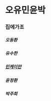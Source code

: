 # 오유민윤박 

### 집에가조

##### 오동환  
##### 유수한  
##### [민케이만](members/Min.md) 
##### 윤정환  
##### 박주희   



